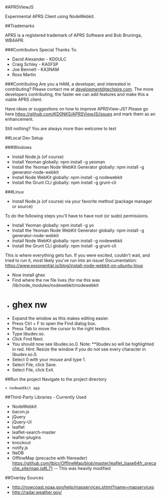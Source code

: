 #APRSViewJS

Experimental APRS Client using NodeWebkit.

##Trademarks

APRS is a registered trademark of APRS Software and Bob Bruninga, WB4APR.

###Contributors
Special Thanks To:
- David Alexander - KD0ULC
- Craig Schley - KA0FSP
- Joe Bennett - KA3NAM
- Ross Martin

###Contributing
Are you a HAM, a developer, and interested in contributing?  Please contact me at development@techpire.com.  The more developers contributing, the faster we can add features and make this a viable APRS client.

Have ideas or suggestions on how to improve APRSView-JS?  Please go here https://github.com/KD0NKS/APRSViewJS/issues and mark them as an enhancement.

Still nothing?  You are always more than welcome to test


##Local Dev Setup

###Windows
- Install Node.js (of course)
- Install Yeoman globally: npm install -g yeoman
- Install the Yeoman Node WebKit Generator globally: npm install -g generator-node-webkit
- Install Node WebKit globally: npm install -g nodewebkit
- Install the Grunt CLI globally: npm install -g grunt-cli

###Linux
- Install Node.js (of course) via your favorite method (package manager or source)

To do the following steps you'll have to have root (or sudo) permissions.
- Install Yeoman globally: npm install -g yo
- Install the Yeoman Node WebKit Generator globally: npm install -g generator-node-webkit
- Install Node WebKit globally: npm install -g nodewebkit
- Install the Grunt CLI globally: npm install -g grunt-cli

This is where everything gets fun.  If you were excited, couldn't wait, and tried to run it, most likely you've run into an issue!
Documentation: https://www.exponential.io/blog/install-node-webkit-on-ubuntu-linux

- Now install ghex
- Find where the nw file lives (for me this was /lib/node_modules/nodewebkit/nodewebkit
- # ghex nw
- Expand the window as this makes editing easier.
- Press Ctrl + F to open the Find dialog box.
- Press Tab to move the cursor to the right textbox.
- Type libudev.so.
- Click Find Next.
- You should now see libudev.so.0. Note: **libudev.so will be highlighted in red. Hint: Resize the window if you do not see every character in libudev.so.0.
- Select 0 with your mouse and type 1.
- Select File, click Save.
- Select File, click Exit.


##Run the project
Navigate to the project directory

    > nodewebkit app

##Third-Party Libraries - Currently Used
- NodeWebkit
- bacon.js
- jQuery
- jQuery-UI
- leaflet
- leaflet-search-master
- leaflet-plugins
- knockout
- notify.js
- NeDB
- OfflineMap (precache with filereader) https://github.com/tbicr/OfflineMap/blob/master/leaflet_base64fr_precache_site/map.js#L71
-- This was heavily modified

##Overlay Sources
- http://nowcoast.noaa.gov/help/mapservices.shtml?name=mapservices
- http://radar.weather.gov/